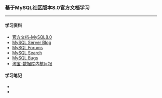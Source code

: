 ### 基于MySQL社区版本8.0官方文档学习
---

#### 学习资料
+ [官方文档-MySQL8.0](https://dev.mysql.com/doc/refman/8.0/en/)
+ [MySQL Server Blog](http://mysqlserverteam.com/)
+ [MySQL Forums](https://forums.mysql.com/)
+ [MySQL Search](https://www.oracle.com/search/results?cat=mysql)
+ [MySQL Bugs](http://bugs.mysql.com/)
+ [淘宝-数据库内核月报](http://mysql.taobao.org/monthly/)


#### 学习笔记
+ []()
+ []()
